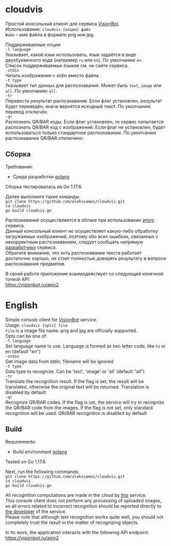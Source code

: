 # cloudvis
Простой консольный клиент для сервиса [VisionBot](https://visionbot.ru).  
Использование: `cloudvis [опции] файл`  
`Файл` - имя файла в формате png или jpg.  

Поддерживаемые опции:  
`-l language`  
Указывает, какой язык использовать, язык задаётся в виде двухбуквенного кода (например `ru` или `en`). По умолчанию `en`.  
Список поддерживаемых языков см. на сайте сервиса.  
`-stdin`  
Читать изображение с stdin вместо файла.  
`-t type`  
Указывает тип данных для распознавания. Может быть `text`, `image` или `all`. По умолчанию `all`.  
`-tr`  
Перевести результат распознавания. Если флаг установлен, результат будет переведён, иначе вернётся исходный текст. По умолчанию перевод отключён.  
`-qr`  
Распознать QR/BAR коды. Если флаг установлен, то сервис попытается распознать QR/BAR код с изображений. Если флаг не установлен, будет использоваться только стандартное распознавание. По умолчанию распознавание QR/BAR отключено.
## Сборка
Требования:
- Среда разработки [golang](https://golang.org)  

Сборка тестировалась на Go 1.17.6.

Далее выполните такие команды:  
`git clone https://github.com/alekssamos/cloudvis.git`  
`cd cloudvis`  
`go build cloudvis.go`  

Распознавание осуществляется в облаке при использовании [этого](https://visionbot.ru) сервиса.  
Данный консольный клиент не осуществляет какую-либо обработку загружаемых изображений, поэтому обо всех ошибках, связанных с некорректным распознаванием, следует сообщать напрямую [разработчику](mailto:aleks-samos@yandex.ru) сервиса.  
Обратите внимание, что хоть распознавание текста работает достаточно хорошо, не стоит полностью доверять результату в вопросе распознавания предметов.  

В своей работе приложение взаимодействует со следующей конечной точкой API:  
https://visionbot.ru/apiv2

# English
Simple console client for [VisionBot](https://visionbot.ru) service.  
Usage: `cloudvis [opts] file`  
 `file` is a image file name. png and jpg are officially supported.  
 Opts can be one of:  
  `-l language`  
    	Set language name to use. Language is formed as two letter code, like ru or en (default "en")  
  `-stdin`  
    	Get image data from stdin, filename will be ignored  
  `-t type`  
    	Data type to recognize. Can be 'text', 'image' or 'all' (default "all")  
  `-tr`  
    Translate the recognition result. If the flag is set, the result will be translated, otherwise the original text will be returned. Translation is disabled by default  
  `-qr`  
    Recognize QR/BAR codes. If the flag is set, the service will try to recognize the QR/BAR code from the images. If the flag is not set, only standard recognition will be used. QR/BAR recognition is disabled by default  
## Build
Requirements:
- Build environment [golang](https://golang.org)  

Tested on Go 1.17.6.

Next, run the following commands:  
`git clone https://github.com/alekssamos/cloudvis.git`  
`cd cloudvis`  
`go build cloudvis.go`  

All recognition computations are made in the cloud by [this](https://visionbot.ru) service.  
This console client does not perform any processing of uploaded images, so all errors related to incorrect recognition should be reported directly to [the developer](mailto:aleks-samos@yandex.ru) of the service.  
Please note that although text recognition works quite well, you should not completely trust the result in the matter of recognizing objects.  

In its work, the application interacts with the following API endpoint:  
https://visionbot.ru/apiv2